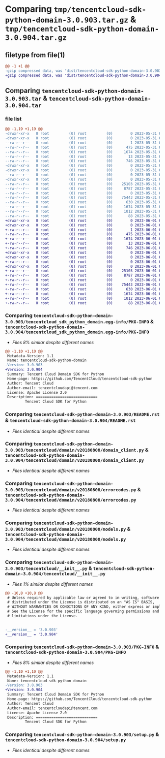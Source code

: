 # Comparing `tmp/tencentcloud-sdk-python-domain-3.0.903.tar.gz` & `tmp/tencentcloud-sdk-python-domain-3.0.904.tar.gz`

## filetype from file(1)

```diff
@@ -1 +1 @@
-gzip compressed data, was "dist/tencentcloud-sdk-python-domain-3.0.903.tar", last modified: Wed May 31 02:10:06 2023, max compression
+gzip compressed data, was "dist/tencentcloud-sdk-python-domain-3.0.904.tar", last modified: Thu Jun  1 02:33:16 2023, max compression
```

## Comparing `tencentcloud-sdk-python-domain-3.0.903.tar` & `tencentcloud-sdk-python-domain-3.0.904.tar`

### file list

```diff
@@ -1,19 +1,19 @@
-drwxr-xr-x   0 root         (0) root         (0)        0 2023-05-31 02:10:06.000000 tencentcloud-sdk-python-domain-3.0.903/
-drwxr-xr-x   0 root         (0) root         (0)        0 2023-05-31 02:10:06.000000 tencentcloud-sdk-python-domain-3.0.903/tencentcloud_sdk_python_domain.egg-info/
--rw-r--r--   0 root         (0) root         (0)        1 2023-05-31 02:10:06.000000 tencentcloud-sdk-python-domain-3.0.903/tencentcloud_sdk_python_domain.egg-info/dependency_links.txt
--rw-r--r--   0 root         (0) root         (0)      475 2023-05-31 02:10:06.000000 tencentcloud-sdk-python-domain-3.0.903/tencentcloud_sdk_python_domain.egg-info/SOURCES.txt
--rw-r--r--   0 root         (0) root         (0)     1674 2023-05-31 02:10:06.000000 tencentcloud-sdk-python-domain-3.0.903/tencentcloud_sdk_python_domain.egg-info/PKG-INFO
--rw-r--r--   0 root         (0) root         (0)       13 2023-05-31 02:10:06.000000 tencentcloud-sdk-python-domain-3.0.903/tencentcloud_sdk_python_domain.egg-info/top_level.txt
--rw-r--r--   0 root         (0) root         (0)      746 2023-05-31 02:10:06.000000 tencentcloud-sdk-python-domain-3.0.903/README.rst
-drwxr-xr-x   0 root         (0) root         (0)        0 2023-05-31 02:10:06.000000 tencentcloud-sdk-python-domain-3.0.903/tencentcloud/
-drwxr-xr-x   0 root         (0) root         (0)        0 2023-05-31 02:10:06.000000 tencentcloud-sdk-python-domain-3.0.903/tencentcloud/domain/
--rw-r--r--   0 root         (0) root         (0)        0 2023-05-31 02:10:06.000000 tencentcloud-sdk-python-domain-3.0.903/tencentcloud/domain/__init__.py
-drwxr-xr-x   0 root         (0) root         (0)        0 2023-05-31 02:10:06.000000 tencentcloud-sdk-python-domain-3.0.903/tencentcloud/domain/v20180808/
--rw-r--r--   0 root         (0) root         (0)    25103 2023-05-31 02:10:06.000000 tencentcloud-sdk-python-domain-3.0.903/tencentcloud/domain/v20180808/domain_client.py
--rw-r--r--   0 root         (0) root         (0)     8787 2023-05-31 02:10:06.000000 tencentcloud-sdk-python-domain-3.0.903/tencentcloud/domain/v20180808/errorcodes.py
--rw-r--r--   0 root         (0) root         (0)        0 2023-05-31 02:10:06.000000 tencentcloud-sdk-python-domain-3.0.903/tencentcloud/domain/v20180808/__init__.py
--rw-r--r--   0 root         (0) root         (0)    75443 2023-05-31 02:10:06.000000 tencentcloud-sdk-python-domain-3.0.903/tencentcloud/domain/v20180808/models.py
--rw-r--r--   0 root         (0) root         (0)      630 2023-05-31 02:10:06.000000 tencentcloud-sdk-python-domain-3.0.903/tencentcloud/__init__.py
--rw-r--r--   0 root         (0) root         (0)     1674 2023-05-31 02:10:06.000000 tencentcloud-sdk-python-domain-3.0.903/PKG-INFO
--rw-r--r--   0 root         (0) root         (0)     1012 2023-05-31 02:10:06.000000 tencentcloud-sdk-python-domain-3.0.903/setup.py
--rw-r--r--   0 root         (0) root         (0)       88 2023-05-31 02:10:06.000000 tencentcloud-sdk-python-domain-3.0.903/setup.cfg
+drwxr-xr-x   0 root         (0) root         (0)        0 2023-06-01 02:33:16.000000 tencentcloud-sdk-python-domain-3.0.904/
+drwxr-xr-x   0 root         (0) root         (0)        0 2023-06-01 02:33:16.000000 tencentcloud-sdk-python-domain-3.0.904/tencentcloud_sdk_python_domain.egg-info/
+-rw-r--r--   0 root         (0) root         (0)        1 2023-06-01 02:33:16.000000 tencentcloud-sdk-python-domain-3.0.904/tencentcloud_sdk_python_domain.egg-info/dependency_links.txt
+-rw-r--r--   0 root         (0) root         (0)      475 2023-06-01 02:33:16.000000 tencentcloud-sdk-python-domain-3.0.904/tencentcloud_sdk_python_domain.egg-info/SOURCES.txt
+-rw-r--r--   0 root         (0) root         (0)     1674 2023-06-01 02:33:16.000000 tencentcloud-sdk-python-domain-3.0.904/tencentcloud_sdk_python_domain.egg-info/PKG-INFO
+-rw-r--r--   0 root         (0) root         (0)       13 2023-06-01 02:33:16.000000 tencentcloud-sdk-python-domain-3.0.904/tencentcloud_sdk_python_domain.egg-info/top_level.txt
+-rw-r--r--   0 root         (0) root         (0)      746 2023-06-01 02:33:16.000000 tencentcloud-sdk-python-domain-3.0.904/README.rst
+drwxr-xr-x   0 root         (0) root         (0)        0 2023-06-01 02:33:16.000000 tencentcloud-sdk-python-domain-3.0.904/tencentcloud/
+drwxr-xr-x   0 root         (0) root         (0)        0 2023-06-01 02:33:16.000000 tencentcloud-sdk-python-domain-3.0.904/tencentcloud/domain/
+-rw-r--r--   0 root         (0) root         (0)        0 2023-06-01 02:33:16.000000 tencentcloud-sdk-python-domain-3.0.904/tencentcloud/domain/__init__.py
+drwxr-xr-x   0 root         (0) root         (0)        0 2023-06-01 02:33:16.000000 tencentcloud-sdk-python-domain-3.0.904/tencentcloud/domain/v20180808/
+-rw-r--r--   0 root         (0) root         (0)    25103 2023-06-01 02:33:16.000000 tencentcloud-sdk-python-domain-3.0.904/tencentcloud/domain/v20180808/domain_client.py
+-rw-r--r--   0 root         (0) root         (0)     8787 2023-06-01 02:33:16.000000 tencentcloud-sdk-python-domain-3.0.904/tencentcloud/domain/v20180808/errorcodes.py
+-rw-r--r--   0 root         (0) root         (0)        0 2023-06-01 02:33:16.000000 tencentcloud-sdk-python-domain-3.0.904/tencentcloud/domain/v20180808/__init__.py
+-rw-r--r--   0 root         (0) root         (0)    75443 2023-06-01 02:33:16.000000 tencentcloud-sdk-python-domain-3.0.904/tencentcloud/domain/v20180808/models.py
+-rw-r--r--   0 root         (0) root         (0)      630 2023-06-01 02:33:16.000000 tencentcloud-sdk-python-domain-3.0.904/tencentcloud/__init__.py
+-rw-r--r--   0 root         (0) root         (0)     1674 2023-06-01 02:33:16.000000 tencentcloud-sdk-python-domain-3.0.904/PKG-INFO
+-rw-r--r--   0 root         (0) root         (0)     1012 2023-06-01 02:33:16.000000 tencentcloud-sdk-python-domain-3.0.904/setup.py
+-rw-r--r--   0 root         (0) root         (0)       88 2023-06-01 02:33:16.000000 tencentcloud-sdk-python-domain-3.0.904/setup.cfg
```

### Comparing `tencentcloud-sdk-python-domain-3.0.903/tencentcloud_sdk_python_domain.egg-info/PKG-INFO` & `tencentcloud-sdk-python-domain-3.0.904/tencentcloud_sdk_python_domain.egg-info/PKG-INFO`

 * *Files 8% similar despite different names*

```diff
@@ -1,10 +1,10 @@
 Metadata-Version: 1.1
 Name: tencentcloud-sdk-python-domain
-Version: 3.0.903
+Version: 3.0.904
 Summary: Tencent Cloud Domain SDK for Python
 Home-page: https://github.com/TencentCloud/tencentcloud-sdk-python
 Author: Tencent Cloud
 Author-email: tencentcloudapi@tencent.com
 License: Apache License 2.0
 Description: ============================
         Tencent Cloud SDK for Python
```

### Comparing `tencentcloud-sdk-python-domain-3.0.903/README.rst` & `tencentcloud-sdk-python-domain-3.0.904/README.rst`

 * *Files identical despite different names*

### Comparing `tencentcloud-sdk-python-domain-3.0.903/tencentcloud/domain/v20180808/domain_client.py` & `tencentcloud-sdk-python-domain-3.0.904/tencentcloud/domain/v20180808/domain_client.py`

 * *Files identical despite different names*

### Comparing `tencentcloud-sdk-python-domain-3.0.903/tencentcloud/domain/v20180808/errorcodes.py` & `tencentcloud-sdk-python-domain-3.0.904/tencentcloud/domain/v20180808/errorcodes.py`

 * *Files identical despite different names*

### Comparing `tencentcloud-sdk-python-domain-3.0.903/tencentcloud/domain/v20180808/models.py` & `tencentcloud-sdk-python-domain-3.0.904/tencentcloud/domain/v20180808/models.py`

 * *Files identical despite different names*

### Comparing `tencentcloud-sdk-python-domain-3.0.903/tencentcloud/__init__.py` & `tencentcloud-sdk-python-domain-3.0.904/tencentcloud/__init__.py`

 * *Files 1% similar despite different names*

```diff
@@ -10,8 +10,8 @@
 # Unless required by applicable law or agreed to in writing, software
 # distributed under the License is distributed on an "AS IS" BASIS,
 # WITHOUT WARRANTIES OR CONDITIONS OF ANY KIND, either express or implied.
 # See the License for the specific language governing permissions and
 # limitations under the License.
 
 
-__version__ = '3.0.903'
+__version__ = '3.0.904'
```

### Comparing `tencentcloud-sdk-python-domain-3.0.903/PKG-INFO` & `tencentcloud-sdk-python-domain-3.0.904/PKG-INFO`

 * *Files 8% similar despite different names*

```diff
@@ -1,10 +1,10 @@
 Metadata-Version: 1.1
 Name: tencentcloud-sdk-python-domain
-Version: 3.0.903
+Version: 3.0.904
 Summary: Tencent Cloud Domain SDK for Python
 Home-page: https://github.com/TencentCloud/tencentcloud-sdk-python
 Author: Tencent Cloud
 Author-email: tencentcloudapi@tencent.com
 License: Apache License 2.0
 Description: ============================
         Tencent Cloud SDK for Python
```

### Comparing `tencentcloud-sdk-python-domain-3.0.903/setup.py` & `tencentcloud-sdk-python-domain-3.0.904/setup.py`

 * *Files identical despite different names*

